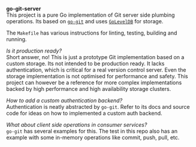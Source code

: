 **go-git-server**  
This project is a pure Go implementation of Git server side plumbing operations. Its based on [`go-git`](https://github.com/src-d/go-git) and uses [`GoLevelDB`](https://github.com/syndtr/goleveldb) for storage.  

The `Makefile` has various instructions for linting, testing, building and running.

*Is it production ready?*  
Short answer, no!
This is just a prototype Git implementation based on a custom storage. Its not intended to be production ready. It lacks authentication, which is critical for a real version control server. Even the storage implementation is not optimised for performance and safety.
This project can however be a reference for more complex implementations backed by high performance and high availability storage clusters.

*How to add a custom authentication backend?*  
Authentication is neatly abstracted by `go-git`. Refer to its docs and source code for ideas on how to implemented a custom auth backend.

*What about client side operations in consumer services?*  
`go-git` has several examples for this. The test in this repo also has an example with some in-memory operations like commit, push, pull, etc.
